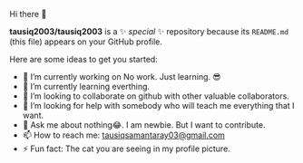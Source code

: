  Hi there 👋

**tausiq2003/tausiq2003** is a ✨ _special_ ✨ repository because its `README.md` (this file) appears on your GitHub profile.

Here are some ideas to get you started:

- 🔭 I’m currently working on No work. Just learning. 😎
- 🌱 I’m currently learning everthing.
- 👯 I’m looking to collaborate on github with other valuable collaborators.
- 🤔 I’m looking for help with somebody who will teach me everything that I want.
- 💬 Ask me about nothing😂. I am newbie. But I want to contribute.
- 📫 How to reach me: tausiqsamantaray03@gmail.com
- ⚡ Fun fact: The cat you are seeing in my profile picture.
